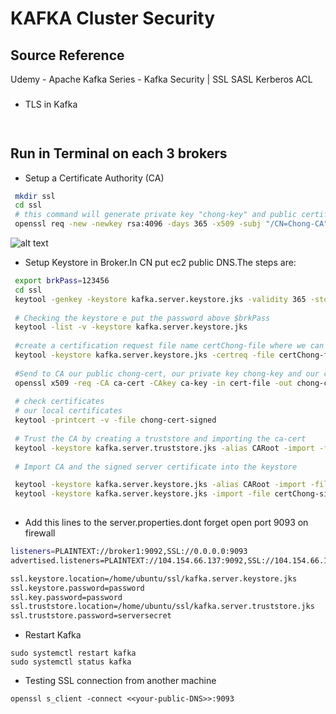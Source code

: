 
# KAFKA Cluster Security


## Source Reference  
Udemy - Apache Kafka Series - Kafka Security | SSL SASL Kerberos ACL
###  

* TLS in Kafka
```bash
 
```

## Run in Terminal on each 3 brokers


* Setup a Certificate Authority (CA)
```bash
 mkdir ssl
 cd ssl
 # this command will generate private key "chong-key" and public certificate "chong-cert" to put on truestore and give nyone who trust your certificate
 openssl req -new -newkey rsa:4096 -days 365 -x509 -subj "/CN=Chong-CA" -keyout chong-key -out chong-cert -nodes ---> # will generate private and public certificate
 ```
![alt text](https://achong.blob.core.windows.net/gitimages/ssl_certificates.PNG)
 

* Setup Keystore in Broker.In CN put ec2 public DNS.The steps are:
```bash
 export brkPass=123456
 cd ssl
 keytool -genkey -keystore kafka.server.keystore.jks -validity 365 -storepass $brkPass -keypass $brkPass  -dname "CN=ec2-54-193-10-40.us-west-1.compute.amazonaws.com" -storetype pkcs12
 
 # Checking the keystore e put the password above $brkPass
 keytool -list -v -keystore kafka.server.keystore.jks
 
 #create a certification request file name certChong-file where we can send to an administrator CA to give back certicate signed , to be signed by the CA
 keytool -keystore kafka.server.keystore.jks -certreq -file certChong-file -storepass $brkPass -keypass $brkPass
 
 #Send to CA our public chong-cert, our private key chong-key and our certChong-file to get our signed certicate chong-cert-signed
 openssl x509 -req -CA ca-cert -CAkey ca-key -in cert-file -out chong-cert-signed -days 365 -CAcreateserial -passin pass:$SRVPASS
 
 # check certificates
 # our local certificates
 keytool -printcert -v -file chong-cert-signed
 
 # Trust the CA by creating a truststore and importing the ca-cert
 keytool -keystore kafka.server.truststore.jks -alias CARoot -import -file chong-cert -storepass $brkPass -keypass $brkPass -noprompt
 
 # Import CA and the signed server certificate into the keystore

 keytool -keystore kafka.server.keystore.jks -alias CARoot -import -file chong-cert -storepass $brkPass -keypass $brkPass -noprompt
 keytool -keystore kafka.server.keystore.jks -import -file certChong-signed -storepass $brkPass -keypass $brkPass -noprompt
 
```


* Add this lines to the server.properties.dont forget open port 9093 on firewall
```bash
listeners=PLAINTEXT://broker1:9092,SSL://0.0.0.0:9093
advertised.listeners=PLAINTEXT://104.154.66.137:9092,SSL://104.154.66.137:9093

ssl.keystore.location=/home/ubuntu/ssl/kafka.server.keystore.jks
ssl.keystore.password=password
ssl.key.password=password
ssl.truststore.location=/home/ubuntu/ssl/kafka.server.truststore.jks
ssl.truststore.password=serversecret

```

* Restart Kafka
```
sudo systemctl restart kafka
sudo systemctl status kafka  
```

* Testing SSL connection from another machine
```
openssl s_client -connect <<your-public-DNS>>:9093

```



